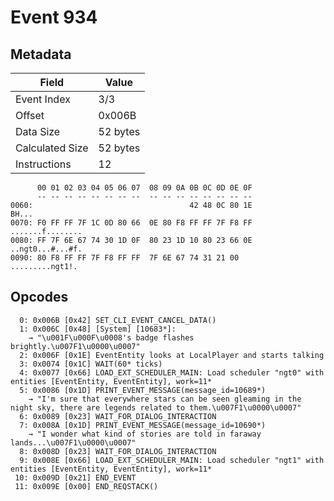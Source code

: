 # Event 934

## Metadata

| Field           | Value    |
|-----------------|----------|
| Event Index     | 3/3      |
| Offset          | 0x006B   |
| Data Size       | 52 bytes |
| Calculated Size | 52 bytes |
| Instructions    | 12       |

```
      00 01 02 03 04 05 06 07  08 09 0A 0B 0C 0D 0E 0F
      -- -- -- -- -- -- -- --  -- -- -- -- -- -- -- --
0060:                                   42 48 0C 80 1E             BH...
0070: F0 FF FF 7F 1C 0D 80 66  0E 80 F8 FF FF 7F F8 FF  .......f........
0080: FF 7F 6E 67 74 30 1D 0F  80 23 1D 10 80 23 66 0E  ..ngt0...#...#f.
0090: 80 F8 FF FF 7F F8 FF FF  7F 6E 67 74 31 21 00     .........ngt1!. 
```

## Opcodes

```
  0: 0x006B [0x42] SET_CLI_EVENT_CANCEL_DATA()
  1: 0x006C [0x48] [System] [10683*]:
    → "\u001F\u000F\u0008's badge flashes brightly.\u007F1\u0000\u0007"
  2: 0x006F [0x1E] EventEntity looks at LocalPlayer and starts talking
  3: 0x0074 [0x1C] WAIT(60* ticks)
  4: 0x0077 [0x66] LOAD_EXT_SCHEDULER_MAIN: Load scheduler "ngt0" with entities [EventEntity, EventEntity], work=11*
  5: 0x0086 [0x1D] PRINT_EVENT_MESSAGE(message_id=10689*)
    → "I'm sure that everywhere stars can be seen gleaming in the night sky, there are legends related to them.\u007F1\u0000\u0007"
  6: 0x0089 [0x23] WAIT_FOR_DIALOG_INTERACTION
  7: 0x008A [0x1D] PRINT_EVENT_MESSAGE(message_id=10690*)
    → "I wonder what kind of stories are told in faraway lands...\u007F1\u0000\u0007"
  8: 0x008D [0x23] WAIT_FOR_DIALOG_INTERACTION
  9: 0x008E [0x66] LOAD_EXT_SCHEDULER_MAIN: Load scheduler "ngt1" with entities [EventEntity, EventEntity], work=11*
 10: 0x009D [0x21] END_EVENT
 11: 0x009E [0x00] END_REQSTACK()
```
